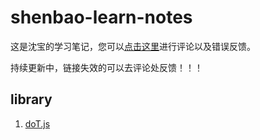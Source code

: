 # shenbao-learn-notes

这是沈宝的学习笔记，您可以<a href="https://shenbao.github.io/shenbao-learn-notes/comment" target="_blank">点击这里</a>进行评论以及错误反馈。

持续更新中，链接失效的可以去评论处反馈！！！

## library

1. [doT.js](./doT.js.md)






